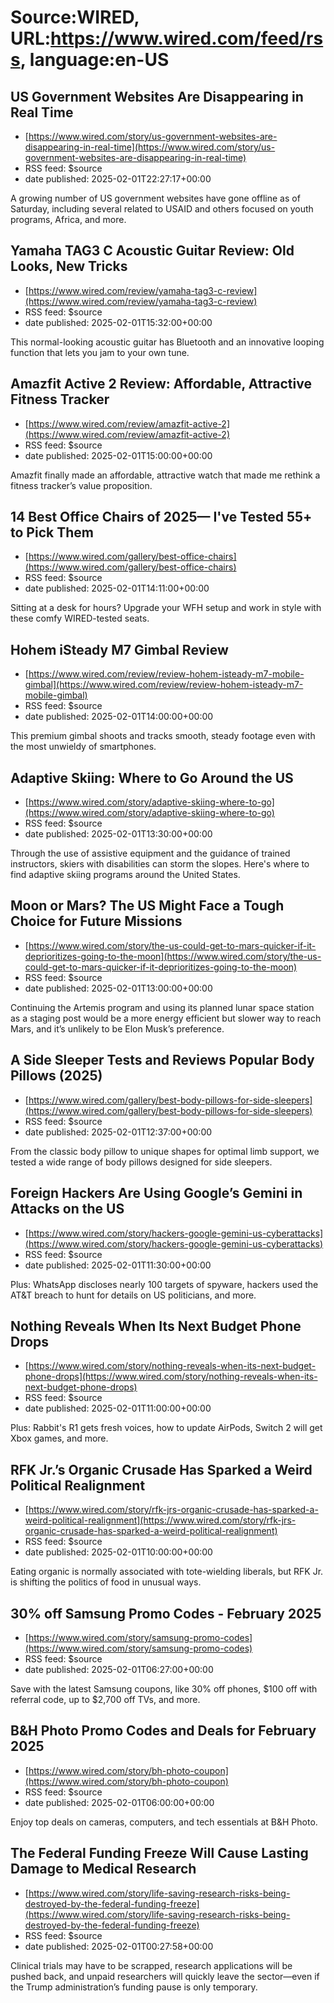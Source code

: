 # Source:WIRED, URL:https://www.wired.com/feed/rss, language:en-US

## US Government Websites Are Disappearing in Real Time
 - [https://www.wired.com/story/us-government-websites-are-disappearing-in-real-time](https://www.wired.com/story/us-government-websites-are-disappearing-in-real-time)
 - RSS feed: $source
 - date published: 2025-02-01T22:27:17+00:00

A growing number of US government websites have gone offline as of Saturday, including several related to USAID and others focused on youth programs, Africa, and more.

## Yamaha TAG3 C Acoustic Guitar Review: Old Looks, New Tricks
 - [https://www.wired.com/review/yamaha-tag3-c-review](https://www.wired.com/review/yamaha-tag3-c-review)
 - RSS feed: $source
 - date published: 2025-02-01T15:32:00+00:00

This normal-looking acoustic guitar has Bluetooth and an innovative looping function that lets you jam to your own tune.

## Amazfit Active 2 Review: Affordable, Attractive Fitness Tracker
 - [https://www.wired.com/review/amazfit-active-2](https://www.wired.com/review/amazfit-active-2)
 - RSS feed: $source
 - date published: 2025-02-01T15:00:00+00:00

Amazfit finally made an affordable, attractive watch that made me rethink a fitness tracker’s value proposition.

## 14 Best Office Chairs of 2025— I've Tested 55+ to Pick Them
 - [https://www.wired.com/gallery/best-office-chairs](https://www.wired.com/gallery/best-office-chairs)
 - RSS feed: $source
 - date published: 2025-02-01T14:11:00+00:00

Sitting at a desk for hours? Upgrade your WFH setup and work in style with these comfy WIRED-tested seats.

## Hohem iSteady M7 Gimbal Review
 - [https://www.wired.com/review/review-hohem-isteady-m7-mobile-gimbal](https://www.wired.com/review/review-hohem-isteady-m7-mobile-gimbal)
 - RSS feed: $source
 - date published: 2025-02-01T14:00:00+00:00

This premium gimbal shoots and tracks smooth, steady footage even with the most unwieldy of smartphones.

## Adaptive Skiing: Where to Go Around the US
 - [https://www.wired.com/story/adaptive-skiing-where-to-go](https://www.wired.com/story/adaptive-skiing-where-to-go)
 - RSS feed: $source
 - date published: 2025-02-01T13:30:00+00:00

Through the use of assistive equipment and the guidance of trained instructors, skiers with disabilities can storm the slopes. Here's where to find adaptive skiing programs around the United States.

## Moon or Mars? The US Might Face a Tough Choice for Future Missions
 - [https://www.wired.com/story/the-us-could-get-to-mars-quicker-if-it-deprioritizes-going-to-the-moon](https://www.wired.com/story/the-us-could-get-to-mars-quicker-if-it-deprioritizes-going-to-the-moon)
 - RSS feed: $source
 - date published: 2025-02-01T13:00:00+00:00

Continuing the Artemis program and using its planned lunar space station as a staging post would be a more energy efficient but slower way to reach Mars, and it’s unlikely to be Elon Musk’s preference.

## A Side Sleeper Tests and Reviews Popular Body Pillows (2025)
 - [https://www.wired.com/gallery/best-body-pillows-for-side-sleepers](https://www.wired.com/gallery/best-body-pillows-for-side-sleepers)
 - RSS feed: $source
 - date published: 2025-02-01T12:37:00+00:00

From the classic body pillow to unique shapes for optimal limb support, we tested a wide range of body pillows designed for side sleepers.

## Foreign Hackers Are Using Google’s Gemini in Attacks on the US
 - [https://www.wired.com/story/hackers-google-gemini-us-cyberattacks](https://www.wired.com/story/hackers-google-gemini-us-cyberattacks)
 - RSS feed: $source
 - date published: 2025-02-01T11:30:00+00:00

Plus: WhatsApp discloses nearly 100 targets of spyware, hackers used the AT&T breach to hunt for details on US politicians, and more.

## Nothing Reveals When Its Next Budget Phone Drops
 - [https://www.wired.com/story/nothing-reveals-when-its-next-budget-phone-drops](https://www.wired.com/story/nothing-reveals-when-its-next-budget-phone-drops)
 - RSS feed: $source
 - date published: 2025-02-01T11:00:00+00:00

Plus: Rabbit's R1 gets fresh voices, how to update AirPods, Switch 2 will get Xbox games, and more.

## RFK Jr.’s Organic Crusade Has Sparked a Weird Political Realignment
 - [https://www.wired.com/story/rfk-jrs-organic-crusade-has-sparked-a-weird-political-realignment](https://www.wired.com/story/rfk-jrs-organic-crusade-has-sparked-a-weird-political-realignment)
 - RSS feed: $source
 - date published: 2025-02-01T10:00:00+00:00

Eating organic is normally associated with tote-wielding liberals, but RFK Jr. is shifting the politics of food in unusual ways.

## 30% off Samsung Promo Codes - February 2025
 - [https://www.wired.com/story/samsung-promo-codes](https://www.wired.com/story/samsung-promo-codes)
 - RSS feed: $source
 - date published: 2025-02-01T06:27:00+00:00

Save with the latest Samsung coupons, like 30% off phones, $100 off with referral code, up to $2,700 off TVs, and more.

## B&H Photo Promo Codes and Deals for February 2025
 - [https://www.wired.com/story/bh-photo-coupon](https://www.wired.com/story/bh-photo-coupon)
 - RSS feed: $source
 - date published: 2025-02-01T06:00:00+00:00

Enjoy top deals on cameras, computers, and tech essentials at B&H Photo.

## The Federal Funding Freeze Will Cause Lasting Damage to Medical Research
 - [https://www.wired.com/story/life-saving-research-risks-being-destroyed-by-the-federal-funding-freeze](https://www.wired.com/story/life-saving-research-risks-being-destroyed-by-the-federal-funding-freeze)
 - RSS feed: $source
 - date published: 2025-02-01T00:27:58+00:00

Clinical trials may have to be scrapped, research applications will be pushed back, and unpaid researchers will quickly leave the sector—even if the Trump administration’s funding pause is only temporary.

